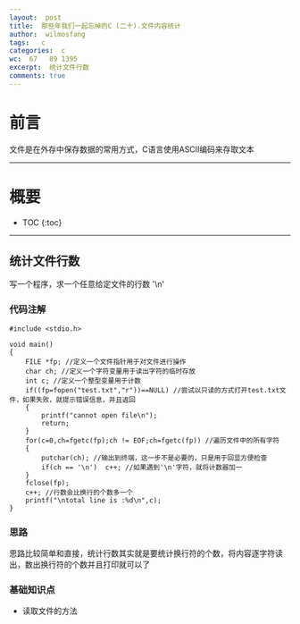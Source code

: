 ```yaml
---
layout:  post
title:  那些年我们一起忘掉的C (二十).文件内容统计
author:  wilmosfang
tags:   c 
categories:  c
wc:  67   89 1395 
excerpt:  统计文件行数
comments: true
---
```



# 前言

文件是在外存中保存数据的常用方式，C语言使用ASCII编码来存取文本


---

# 概要

* TOC
{:toc}

---

## 统计文件行数

写一个程序，求一个任意给定文件的行数   '\n'



### 代码注解

~~~
#include <stdio.h>

void main()
{
	FILE *fp; //定义一个文件指针用于对文件进行操作
	char ch; //定义一个字符变量用于读出字符的临时存放
	int c; //定义一个整型变量用于计数
	if((fp=fopen("test.txt","r"))==NULL) //尝试以只读的方式打开test.txt文件，如果失败，就提示错误信息，并且返回
	{
		printf("cannot open file\n");
		return;
	}
	for(c=0,ch=fgetc(fp);ch != EOF;ch=fgetc(fp)) //遍历文件中的所有字符
	{
		putchar(ch); //输出到终端，这一步不是必要的，只是用于回显方便检查
		if(ch == '\n')	c++; //如果遇到'\n'字符，就将计数器加一
	}
	fclose(fp);
	c++; //行数会比换行的个数多一个
	printf("\ntotal line is :%d\n",c);
}
~~~


### 思路

思路比较简单和直接，统计行数其实就是要统计换行符的个数，将内容逐字符读出，数出换行符的个数并且打印就可以了

### 基础知识点


* 读取文件的方法
